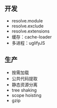 ## 开发
- resolve.module
- resolve.exclude
- resolve.extensions
- 缓存：cache-loader
- 多进程：uglifyJS

## 生产

- 按需加载
- 公共代码提取
- 静态资源分离
- tree shaking
- scope hoisting
- gzip
